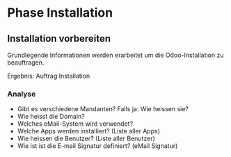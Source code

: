 # Phase Installation
## Installation vorbereiten

Grundlegende Informationen werden erarbeitet um die Odoo-Installation zu beauftragen.

Ergebnis: Auftrag Installation


### Analyse

-   Gibt es verschiedene Mandanten? Falls ja: Wie heissen sie?
-   Wie heisst die Domain?    
-   Welches eMail-System wird verwendet?    
-   Welche Apps werden installiert? (Liste aller Apps)    
-   Wie heissen die Benutzer?  (Liste aller Benutzer)
-   Wie ist ist die E-mail Signatur definiert? (eMail Signatur)

